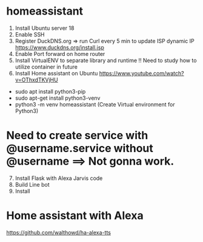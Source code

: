# homeassistant

1) Install Ubuntu server 18
2) Enable SSH
3) Register DuckDNS.org => run Curl every 5 min to update ISP dynamic IP  https://www.duckdns.org/install.jsp
4) Enable Port forward on home router
5) Install VirtualENV to separate library and runtime   !! Need to study how to utilize container in future
6) Install Home assistant on Ubuntu  https://www.youtube.com/watch?v=OThxdTKVjHU
  - sudo apt install python3-pip
  - sudo apt-get install python3-venv
  - python3 -m venv homeassistant   (Create Virtual environment for Python3)
  # Need to create service with @username.service   without @username  ==> Not gonna work.
  
7) Install Flask with Alexa Jarvis code
8) Build Line bot
9) Install  


# Home assistant with Alexa
https://github.com/walthowd/ha-alexa-tts
